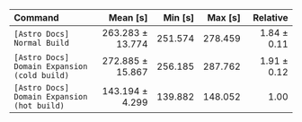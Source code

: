 | Command                                      |         Mean [s] | Min [s] | Max [s] |    Relative |
| :------------------------------------------- | ---------------: | ------: | ------: | ----------: |
| `[Astro Docs] Normal Build`                  | 263.283 ± 13.774 | 251.574 | 278.459 | 1.84 ± 0.11 |
| `[Astro Docs] Domain Expansion (cold build)` | 272.885 ± 15.867 | 256.185 | 287.762 | 1.91 ± 0.12 |
| `[Astro Docs] Domain Expansion (hot build)`  |  143.194 ± 4.299 | 139.882 | 148.052 |        1.00 |
